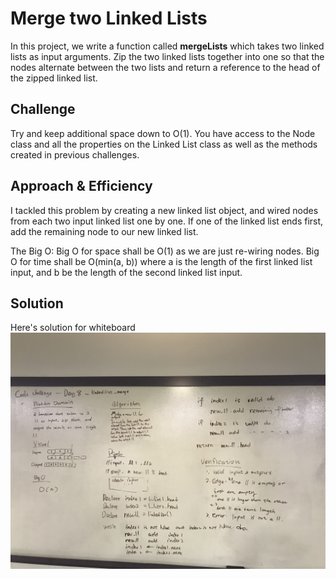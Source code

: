 # Merge two Linked Lists
<!-- Short summary or background information -->
In this project, we write a function called **mergeLists** which takes two linked lists as input arguments. Zip the two linked lists together into one so that the nodes alternate between the two lists and return a reference to the head of the zipped linked list.

## Challenge
<!-- Description of the challenge -->
Try and keep additional space down to O(1).
You have access to the Node class and all the properties on the Linked List class as well as the methods created in previous challenges.

## Approach & Efficiency
<!-- What approach did you take? Why? What is the Big O space/time for this approach? -->
I tackled this problem by creating a new linked list object, and wired nodes
from each two input linked list one by one. If one of the linked list ends first,
add the remaining node to our new linked list.

The Big O:
Big O for space shall be O(1) as we are just re-wiring nodes.
Big O for time shall be O(min(a, b)) where a is the length of the first linked
list input, and b be the length of the second linked list input.

## Solution
<!-- Embedded whiteboard image -->
Here's solution for whiteboard
![whiteboard_ll_merge](https://github.com/tobyatgithub/data_structure_and_algorithms/blob/master/assets/ll_merge_photo.jpeg)
